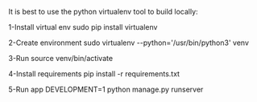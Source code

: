 It is best to use the python virtualenv tool to build locally:

1-Install virtual env
sudo pip install virtualenv

2-Create environment
sudo virtualenv --python='/usr/bin/python3' venv

3-Run
source venv/bin/activate	

4-Install requirements
pip install -r requirements.txt

5-Run app
DEVELOPMENT=1 python manage.py runserver
